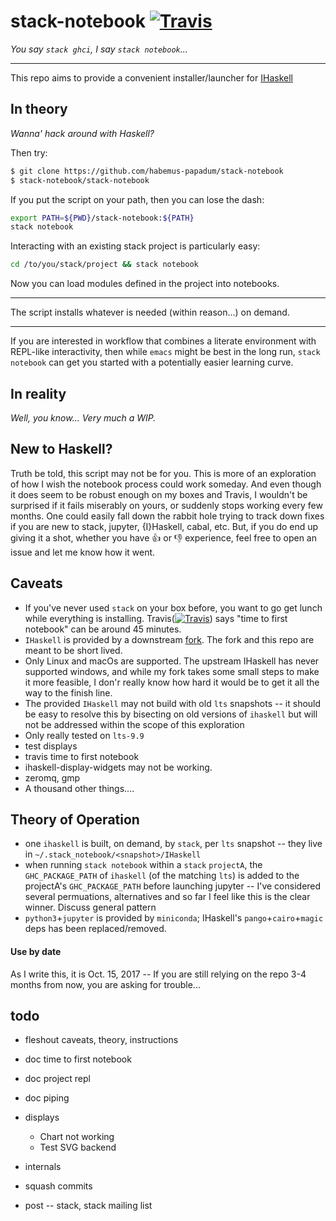 # stack-notebook [![Travis](https://travis-ci.org/habemus-papadum/stack-notebook.svg?branch=master)](https://travis-ci.org/habemus-papadum/stack-notebook)
_You say `stack ghci`, I say `stack notebook`..._

---------------

This repo aims to provide a convenient installer/launcher for [IHaskell](https://github.com/gibiansky/IHaskell)

## In theory 
_Wanna' hack around with Haskell?_

Then try:
```bash
$ git clone https://github.com/habemus-papadum/stack-notebook
$ stack-notebook/stack-notebook
```
If you put the script on your path, then you can lose the dash: 
```bash
export PATH=${PWD}/stack-notebook:${PATH}
stack notebook
```
Interacting with an existing stack project is particularly easy:
```bash
cd /to/you/stack/project && stack notebook
```
Now you can load modules defined in the project into notebooks. 

----------------

The script installs whatever is needed (within reason...) on demand.  

----------------

If you are interested in workflow that combines a literate environment with
REPL-like interactivity, then while `emacs` might be best in the long run, `stack notebook`
can get you started with a potentially easier learning curve. 

## In reality 
_Well, you know... Very much a WIP._

## New to Haskell?
Truth be told, this script may not be for you. This is more of an exploration of how I wish the notebook process could work someday.  And even though it does seem to be robust enough on my boxes and Travis, I wouldn't be surprised if it fails miserably on yours, or suddenly stops working every few months.  One could easily fall down the rabbit hole trying to track down fixes if you are new to stack, jupyter, {I}Haskell, cabal, etc.  But, if you do end up giving it a shot, whether you have :+1: or :-1: experience, feel free to open an issue and let me know how it went. 

## Caveats
* If you've never used `stack` on your box before, you want to go get lunch while everything is installing. Travis([![Travis](https://travis-ci.org/habemus-papadum/stack-notebook.svg?branch=master)](https://travis-ci.org/habemus-papadum/stack-notebook)) says "time to first notebook" can be around 45 minutes. 
* `IHaskell` is provided by a downstream [fork](https://github.com/habemus-papadum/IHaskell).  The fork and this repo are meant
  to be short lived.
* Only Linux and macOs are supported.  The upstream IHaskell has never supported windows, and while my fork takes some
  small steps to make it more feasible, I don'r really know how hard it would be to get it all the way to the finish line.  
* The provided `IHaskell` may not build with old `lts` snapshots -- it should be
  easy to resolve this by bisecting on old versions of `ihaskell` but
  will not be addressed within the scope of this exploration
* Only really tested on `lts-9.9`
* test displays
* travis time to first notebook
* ihaskell-display-widgets may not be working.
* zeromq, gmp  
* A thousand other things....


## Theory of Operation
* one `ihaskell` is built, on demand, by `stack`, per `lts` snapshot -- they live in
 `~/.stack_notebook/<snapshot>/IHaskell`
* when running `stack notebook` within a `stack` `projectA`,
  the `GHC_PACKAGE_PATH` of `ihaskell` (of the matching `lts`) is added to the projectA's `GHC_PACKAGE_PATH` before launching jupyter -- I've considered several permuations, alternatives and so far I feel like this is the clear winner.  Discuss general pattern 
* `python3`+`jupyter` is provided by `miniconda`; IHaskell's `pango`+`cairo`+`magic` deps 
  has been replaced/removed.  


#### Use by date
As I write this, it is Oct. 15, 2017 -- If you are still relying on the repo 3-4 months from now,
you are asking for trouble...

## todo 

* fleshout caveats, theory, instructions
* doc time to first notebook
* doc project repl
* doc piping

* displays 
  * Chart not working
  * Test SVG backend
* internals

* squash commits
* post -- stack, stack mailing list  

